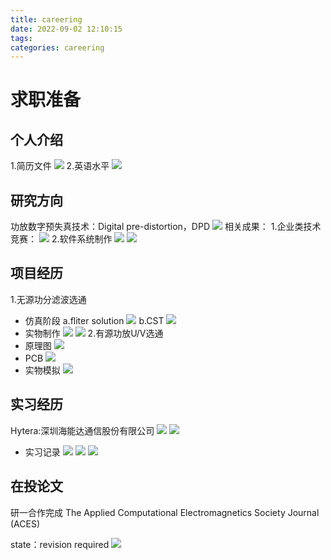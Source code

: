```yaml
---
title: careering
date: 2022-09-02 12:10:15
tags:
categories: careering
---
```

# 求职准备
## 个人介绍
1.简历文件
![](https://cdn.staticaly.com/gh/JC-GGBond/image-JC@master/careering/射频硬件方向+朱敬慈+兰州大学+电子信息.64s13wb0ibg0.webp)
2.英语水平
![](https://cdn.staticaly.com/gh/JC-GGBond/image-JC@master/careering/CET-6.1bfoe5od00f4.webp)
## 研究方向
功放数字预失真技术：Digital pre-distortion，DPD
![](https://cdn.staticaly.com/gh/JC-GGBond/image-JC@master/careering/研究方向项目背景.2xurq9374rs0.webp)
相关成果：
1.企业类技术竞赛：
![](https://cdn.staticaly.com/gh/JC-GGBond/image-JC@master/careering/证书.2eralrvxiihw.webp)
2.软件系统制作
![](https://cdn.staticaly.com/gh/JC-GGBond/image-JC@master/careering/制作matlab软件.2ajnrdjxqkn4.webp)
![](https://cdn.staticaly.com/gh/JC-GGBond/image-JC@master/careering/软著.6r80ax7ptco.webp)
## 项目经历
1.无源功分滤波选通
* 仿真阶段
a.fliter solution
![](https://cdn.staticaly.com/gh/JC-GGBond/image-JC@master/careering/功分滤波filter.2iph5ob51y00.webp)
b.CST
![](https://cdn.staticaly.com/gh/JC-GGBond/image-JC@master/careering/功分滤波仿真.2z39xof8vu00.webp)
* 实物制作
![](https://cdn.staticaly.com/gh/JC-GGBond/image-JC@master/careering/功分滤波.77nefyzbv2s0.webp)
![](https://cdn.staticaly.com/gh/JC-GGBond/image-JC@master/careering/功分滤波实物.4d5d3zpkboa0.webp)
2.有源功放U/V选通
* 原理图
![](https://cdn.staticaly.com/gh/JC-GGBond/image-JC@master/careering/立创原理图.1nkk8ua6r5kw.webp)
* PCB
![](https://cdn.staticaly.com/gh/JC-GGBond/image-JC@master/careering/立创PCB.5u9xfzu8c1w0.webp)
* 实物模拟
![](https://cdn.staticaly.com/gh/JC-GGBond/image-JC@master/careering/立创3D.6qyknpyxrlo0.webp)
## 实习经历
Hytera:深圳海能达通信股份有限公司
![](https://cdn.staticaly.com/gh/JC-GGBond/image-JC@master/careering/Hytera_intern.4zgc68iqnjg0.webp)
![](https://cdn.staticaly.com/gh/JC-GGBond/image-JC@master/careering/Hytera_intern_JC.7havpd67zxo0.webp)
* 实习记录
![](https://cdn.staticaly.com/gh/JC-GGBond/image-JC@master/careering/Intern经历.6nrxz54k5aw.webp)
![](https://cdn.staticaly.com/gh/JC-GGBond/image-JC@master/careering/RF设备.7axgjkxu9900.webp)
![](https://cdn.staticaly.com/gh/JC-GGBond/image-JC@master/careering/Intern经历.6nrxz54k5aw.webp)

## 在投论文
研一合作完成
The Applied Computational Electromagnetics Society Journal (ACES)

state：revision required
![](https://cdn.staticaly.com/gh/JC-GGBond/image-JC@master/careering/论文.5kkhaex1znc0.webp)